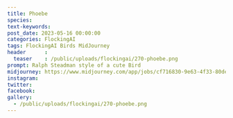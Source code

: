 ```yaml
---
title: Phoebe
species: 
text-keywords: 
post_date: 2023-05-16 00:00:00
categories: FlockingAI
tags: FlockingAI Birds MidJourney 
header      :
  teaser    : /public/uploads/flockingai/270-phoebe.png
prompt: Ralph Steadman style of a cute Bird
midjourney: https://www.midjourney.com/app/jobs/cf716830-9e63-4f33-80de-09c497710ace
instagram: 
twitter: 
facebook: 
gallery: 
  - /public/uploads/flockingai/270-phoebe.png
---
```


